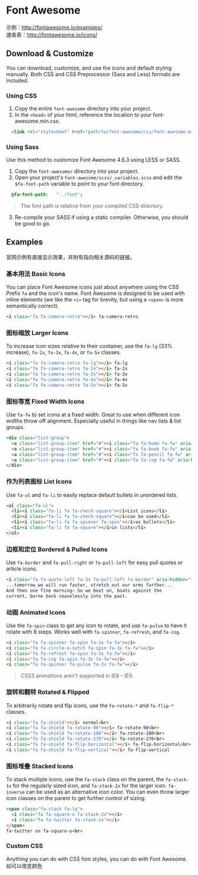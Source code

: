 # Font Awesome

示例：http://fontawesome.io/examples/  
速查表：http://fontawesome.io/icons/

## Download &amp; Customize

You can download, customize, and use the icons and default styling manually. Both CSS and CSS Preprocessor (Sass and Less) formats are included.


### Using CSS

1. Copy the entire `font-awesome` directory into your project.
2. In the `<head>` of your html, reference the location to your font-awesome.min.css.
```html
  <link rel="stylesheet" href="path/to/font-awesome/css/font-awesome.min.css">
```

### Using Sass

Use this method to customize Font Awesome 4.6.3 using LESS or SASS.

1. Copy the `font-awesome/` directory into your project.
2. Open your project's `font-awesome/scss/_variables.scss` and edit the `$fa-font-path` variable to point to your font directory.
  ```sass
    @fa-font-path:   "../font";
  ```
  > The font path is relative from your compiled CSS directory.
3. Re-compile your SASS if using a static compiler. Otherwise, you should be good to go.

## Examples

官网示例有直接显示效果，并附有指向相关源码的链接。

### 基本用法 Basic Icons

You can place Font Awesome icons just about anywhere using the CSS Prefix `fa` and the icon's name. Font Awesome is designed to be used with inline elements (we like the `<i>` tag for brevity, but using a `<span>` is more semantically correct).

```html
<i class="fa fa-camera-retro"></i> fa-camera-retro
```

### 图标缩放 Larger Icons

To increase icon sizes relative to their container, use the `fa-lg` (33% increase), `fa-2x`, `fa-3x`, `fa-4x`, or `fa-5x` classes.

```html
<i class="fa fa-camera-retro fa-lg"></i> fa-lg
<i class="fa fa-camera-retro fa-2x"></i> fa-2x
<i class="fa fa-camera-retro fa-3x"></i> fa-3x
<i class="fa fa-camera-retro fa-4x"></i> fa-4x
<i class="fa fa-camera-retro fa-5x"></i> fa-5x
```

### 图标等宽 Fixed Width Icons

Use `fa-fw` to set icons at a fixed width. Great to use when different icon widths throw off alignment. Especially useful in things like nav lists & list groups.

```html
<div class="list-group">
  <a class="list-group-item" href="#"><i class="fa fa-home fa-fw" aria-hidden="true"></i>&nbsp; Home</a>
  <a class="list-group-item" href="#"><i class="fa fa-book fa-fw" aria-hidden="true"></i>&nbsp; Library</a>
  <a class="list-group-item" href="#"><i class="fa fa-pencil fa-fw" aria-hidden="true"></i>&nbsp; Applications</a>
  <a class="list-group-item" href="#"><i class="fa fa-cog fa-fw" aria-hidden="true"></i>&nbsp; Settings</a>
</div>
```

### 作为列表图标 List Icons

Use `fa-ul` and `fa-li` to easily replace default bullets in unordered lists.

```html
<ul class="fa-ul">
  <li><i class="fa-li fa fa-check-square"></i>List icons</li>
  <li><i class="fa-li fa fa-check-square"></i>can be used</li>
  <li><i class="fa-li fa fa-spinner fa-spin"></i>as bullets</li>
  <li><i class="fa-li fa fa-square"></i>in lists</li>
</ul>
```

### 边框和定位 Bordered & Pulled Icons

Use `fa-border` and `fa-pull-right` or `fa-pull-left` for easy pull quotes or article icons.

```html
<i class="fa fa-quote-left fa-3x fa-pull-left fa-border" aria-hidden="true"></i>
...tomorrow we will run faster, stretch out our arms farther...
And then one fine morning— So we beat on, boats against the
current, borne back ceaselessly into the past.
```

### 动画 Animated Icons

Use the `fa-spin` class to get any icon to rotate, and use `fa-pulse` to have it rotate with 8 steps. Works well with `fa-spinner`, `fa-refresh`, and `fa-cog`.

```html
<i class="fa fa-spinner fa-spin fa-3x fa-fw"></i>
<i class="fa fa-circle-o-notch fa-spin fa-3x fa-fw"></i>
<i class="fa fa-refresh fa-spin fa-3x fa-fw"></i>
<i class="fa fa-cog fa-spin fa-3x fa-fw"></i>
<i class="fa fa-spinner fa-pulse fa-3x fa-fw"></i>
```

> CSS3 animations aren't supported in IE8 - IE9.

### 旋转和翻转 Rotated & Flipped

To arbitrarily rotate and flip icons, use the `fa-rotate-*` and `fa-flip-*` classes.

```html
<i class="fa fa-shield"></i> normal<br>
<i class="fa fa-shield fa-rotate-90"></i> fa-rotate-90<br>
<i class="fa fa-shield fa-rotate-180"></i> fa-rotate-180<br>
<i class="fa fa-shield fa-rotate-270"></i> fa-rotate-270<br>
<i class="fa fa-shield fa-flip-horizontal"></i> fa-flip-horizontal<br>
<i class="fa fa-shield fa-flip-vertical"></i> fa-flip-vertical
```

### 图标堆叠 Stacked Icons

To stack multiple icons, use the `fa-stack` class on the parent, the `fa-stack-1x` for the regularly sized icon, and `fa-stack-2x` for the larger icon. `fa-inverse` can be used as an alternative icon color. You can even throw larger icon classes on the parent to get further control of sizing.

```html
<span class="fa-stack fa-lg">
  <i class="fa fa-square-o fa-stack-2x"></i>
  <i class="fa fa-twitter fa-stack-1x"></i>
</span>
fa-twitter on fa-square-o<br>
```

### Custom CSS

Anything you can do with CSS font styles, you can do with Font Awesome. 如可以改变颜色









